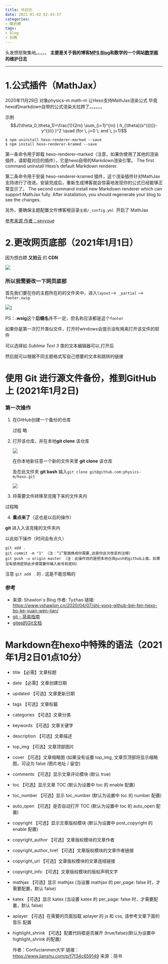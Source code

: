 ```yaml
---
title: 坑日志
date: 2021-01-02 02:43:57
categories:
- 瞎折腾
tags:
- blog
- 折腾
---
```

头发愤怒聚集地。。。。。
__主要是关于我的博客[MPS Blog](http://physics-m.github.io)和数学的一个网站[数学阁](http://math-m.gitee.io) 的维护日志__
<!-- more --> 
---

# 1.公式插件（MathJax）
2020年11月29日 对象physics-m math-m
让Hexo支持MathJax渲染公式
毕竟hexo的markdown自带的公式渲染太拉跨了。。。。。。

示例
$$J(\theta_0,\theta_1)=\frac{1}{2m} \sum_{i=1}^{m} ( h_{\theta}(x^{(i)})-y^{(i)} )^2 \quad (for \, j=0 \; and \; j=1)$$


```
$ npm uninstall hexo-renderer-marked --save
$ npm install hexo-renderer-kramed --save
```
第一条命令用于卸载 hexo-renderer-marked（注意，如果你使用了其他的渲染插件，请卸载对应的插件），它是hexo自带的Markdown渲染引擎。
The first command uninstall Hexo’s default Markdown renderer.

第二条命令用于安装 hexo-renderer-kramed 插件，这个渲染插件针对MathJax支持进行了改进。安装完成后，重新生成博客就会惊喜地发现你的公式已经能够正常显示了。
The second command install new Markdown renderer which can support MathJax fully. After installation, you should regenerate your blog to see the changes.

另外，要确保主题配置文件博客根目录` 主题/_config.yml  `开启了 MathJax 

[参考来源 作者：seyvoue](http://seyvoue.com/manual/8d6d20a0.html)

# 2.更改网页底部（2021年1月1日）
因为想白嫖 **又拍云** 的 **CDN**

![](https://gitee.com/physics-m/tubian/raw/master/20210101141922.png)

 

### 所以我需要改一下网页底部

首先我们要在你的主题所在的的文件夹中，进入`layout`-->` _partial` --> `footer.swig `

![](https://gitee.com/physics-m/tubian/raw/master/20210101141300.png)]

PS：**.wsig**这个**后缀名**并不一定，但名称应该都是这个`footer`



如果你是第一次打开类似文件，打开时windows会提示没有用来打开该文件的软件

可以选择如 *Sublime Text 3* 类的文本编辑器可以,打开后

然后就可以根据不同主题格式写自己想要的文本和跳转的链接



# 使用 __Git__ 进行源文件备份，推到GitHub上 (2021年1月2日)

### 第一次操作

1. 在GitHub创建一个备份的仓库

   过程 略

2. 打开该仓库，并在本地**git clone** 该仓库

   ![](https://gitee.com/physics-m/tubian/raw/master/20210102003540.png)

   在你本地新任意一个新的文件夹里 **git clone** 该仓库

   及在此文件夹 **git bash** 输入` git clone git@github.com:physics-m/hexo.git  ` 

   ![](https://gitee.com/physics-m/tubian/raw/master/20210102004931.png)

3. 将需要文件转移至克隆下来的文件夹内

过程略

4.  **重点来了**（这也是以后的操作）

   **git** 进入入该克隆的文件夹内

   以此如下操作（时间会有点久）
```
git add .
git commit -m "1" （注：“1”里面换成你需要,这是你这次改变的注释） 
git push -u origin master （注：此操作目的是把本地仓库push到github上面，如果没有使用密钥此步骤需要你输入帐号和密码）
```

注意 `git add .` 的 **.** 这是不能忽略的

### 参考

* 来源: Shawlon`s Blog
  作者: Tyzhao
  链接: https://www.yshawlon.cn/2020/04/07/shi-yong-github-bei-fen-hexo-bo-ke-yuan-wen-jian/
* [git - 简易指南](https://www.bootcss.com/p/git-guide/)
* [gitee的Git文档](https://git.oschina.net/progit/ )

# Markdown在hexo中特殊的语法（2021年1月2日01点10分）

* title   【必需】文章标题
* date    【必需】文章创建日期
* updated 【可选】文章更新日期
* tags    【可选】文章标籤
* categories  【可选】文章分类
* keywords    【可选】文章关键字
* description 【可选】文章描述
* top_img 【可选】文章顶部图片
* cover   【可选】文章缩略图 (如果没有设置 top_img, 文章页顶部将显示缩略图，可设为 false /图片地址 / 留空)
* comments    【可选】显示文章评论模块 (默认 true)
* toc 【可选】显示文章 TOC (默认为设置中 toc 的 enable 配置)
* toc_number  【可选】显示 toc_number (默认为设置中 toc 的 number 配置)
* auto_open   【可选】是否自动打开 TOC (默认为设置中 toc 的 auto_open 配置)
* copyright   【可选】显示文章版权模块 (默认为设置中 post_copyright 的 enable 配置)
* copyright_author    【可选】文章版权模块的文章作者
* copyright_author_href   【可选】文章版权模块的文章作者链接
* copyright_url   【可选】文章版权模块的文章连结链接
* copyright_info  【可选】文章版权模块的版权声明文字
* mathjax 【可选】显示 mathjax (当设置 mathjax 的 per_page: false 时，才需要配置，默认 false)
* katex   【可选】显示 katex (当设置 katex 的 per_page: false 时，才需要配置，默认 false)
* aplayer 【可选】在需要的页面加载 aplayer 的 js 和 css, 请参考文章下面的音乐 配置
* highlight_shrink    【可选】配置代码框是否展开 (true/false)(默认为设置中 highlight_shrink 的配置)

  

  作者：Confucianmen大宇
  链接：https://www.jianshu.com/p/f7f34c659149
  来源：简书





